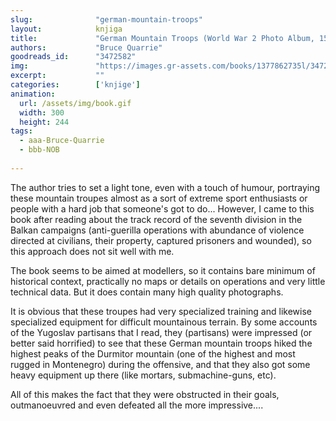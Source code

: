 ```yaml
---
slug:              "german-mountain-troops"
layout:            knjiga
title:             "German Mountain Troops (World War 2 Photo Album, 15)"
authors:           "Bruce Quarrie"
goodreads_id:      "3472582"
img:               "https://images.gr-assets.com/books/1377862735l/3472582.jpg"
excerpt:           ""
categories:        ['knjige']
animation:
  url: /assets/img/book.gif
  width: 300
  height: 244
tags:
  - aaa-Bruce-Quarrie
  - bbb-NOB
  
---
```


The author tries to set a light tone, even with a touch of humour, portraying these mountain troupes almost as a sort 
of extreme sport enthusiasts or people with a hard job that someone's got to do... However, I came to this book after 
reading about the track record of the seventh division in the Balkan campaigns (anti-guerilla operations with abundance 
of violence directed at civilians, their property, captured prisoners and wounded), so this approach does not sit well 
with me.

The book seems to be aimed at modellers, so it contains bare minimum of historical context, practically no maps or 
details on operations and very little technical data. But it does contain many high quality photographs.

It is obvious that these troupes had very specialized training and likewise specialized equipment for difficult 
mountainous terrain. By some accounts of the Yugoslav partisans that I read, they (partisans) were impressed (or better 
said horrified) to see that these German mountain troops hiked the highest peaks of the Durmitor mountain (one of the 
highest and most rugged in Montenegro) during the offensive, and that they also got some heavy equipment up there (like 
mortars, submachine-guns, etc).

All of this makes the fact that they were obstructed in their goals, outmanoeuvred and even defeated all the more 
impressive....